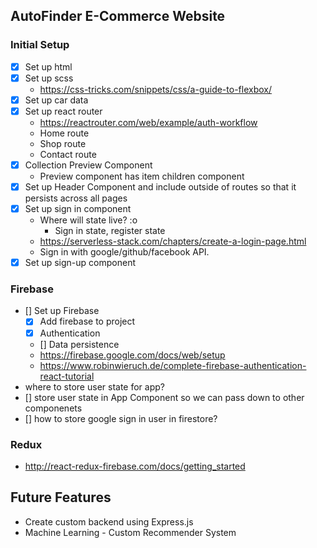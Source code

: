 ## AutoFinder E-Commerce Website

### Initial Setup

- [x] Set up html
- [x] Set up scss
  - https://css-tricks.com/snippets/css/a-guide-to-flexbox/
- [x] Set up car data
- [x] Set up react router
  - https://reactrouter.com/web/example/auth-workflow
  - Home route
  - Shop route
  - Contact route
- [x] Collection Preview Component
  - Preview component has item children component
- [x] Set up Header Component and include outside of routes so that it persists across all pages
- [x] Set up sign in component
  - Where will state live? :o
    - Sign in state, register state
  - https://serverless-stack.com/chapters/create-a-login-page.html
  - Sign in with google/github/facebook API.
- [x] Set up sign-up component

### Firebase

- [] Set up Firebase
  - [x] Add firebase to project
  - [x] Authentication
  - [] Data persistence
  - https://firebase.google.com/docs/web/setup
  - https://www.robinwieruch.de/complete-firebase-authentication-react-tutorial
- where to store user state for app?
- [] store user state in App Component so we can pass down to other componenets
- [] how to store google sign in user in firestore?

### Redux

- http://react-redux-firebase.com/docs/getting_started

## Future Features

- Create custom backend using Express.js
- Machine Learning - Custom Recommender System
